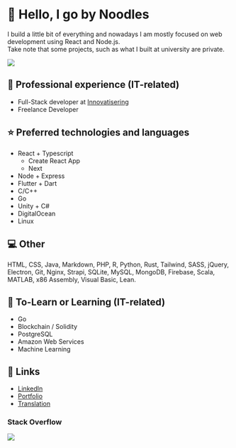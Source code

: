# :wave: Hello, I go by Noodles 
I build a little bit of everything and nowadays I am mostly focused on web development using React and Node.js. <br>Take note that some projects, such as what I built at university are private.

![](http://github-profile-summary-cards.vercel.app/api/cards/profile-details?username=callmenoodles&theme=tokyonight) 

## :briefcase: Professional experience (IT-related)
- Full-Stack developer at [Innovatisering](https://innovatisering.nl)
- Freelance Developer

## :star: Preferred technologies and languages
- React + Typescript
  - Create React App
  - Next
- Node + Express
- Flutter + Dart
- C/C++
- Go
- Unity + C#
- DigitalOcean
- Linux

## :computer: Other
HTML, CSS, Java, Markdown, PHP, R, Python, Rust, Tailwind, SASS, jQuery, Electron, Git, Nginx, Strapi, SQLite, MySQL, MongoDB, Firebase, Scala, MATLAB, x86 Assembly, Visual Basic, Lean.

## :book: To-Learn or Learning (IT-related)
- Go
- Blockchain / Solidity
- PostgreSQL
- Amazon Web Services
- Machine Learning

## :link: Links
- [LinkedIn](https://www.linkedin.com/in/callmenoodles/)
- [Portfolio](https://noodles.services)
- [Translation](https://translation.noodles.services)

### Stack Overflow
![](https://github-readme-stackoverflow.vercel.app/?userID=5698355&theme=dark&layout=compact)

